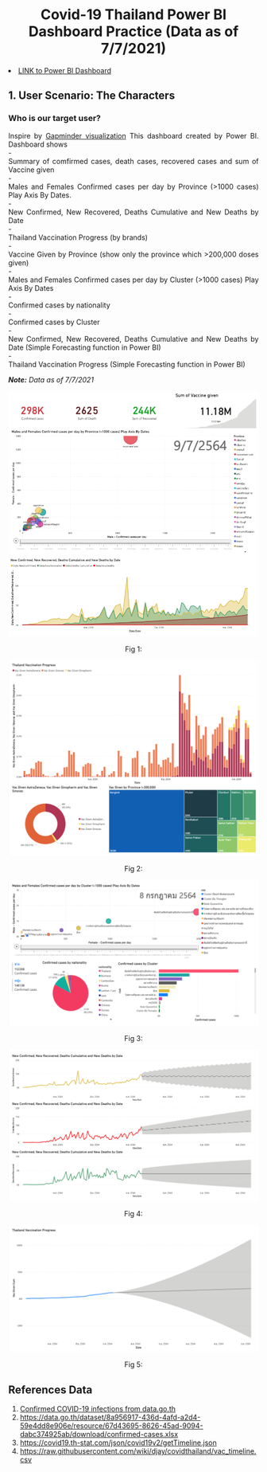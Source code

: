 <h1 align="center" id="Covid-19 Thailand Power BI Dashboard">Covid-19 Thailand Power BI Dashboard Practice (Data as of 7/7/2021)</h1> 

<li>
<a href="https://app.powerbi.com/view?r=eyJrIjoiMDU2YTQ0MTQtMTViMy00NjI5LThlMDctZGRiZDZmZTU2ZDkzIiwidCI6ImZkMjA2NzE1LTc1MDktNGFlNS05Yjk2LTc2YmI5Nzg4NmE4NCIsImMiOjEwfQ%3D%3D">LINK to Power BI Dashboard</a>
</li>

<h2 id="1. User Scenario - The Characters">1. User Scenario: The Characters</h2>
<div align="justify"><h3 id="Who is our target user?">Who is our target user?</h3>
<div align="justify">Inspire by <a href="https://www.gapminder.org/tools/#$chart-type=bubbles&url=v1">Gapminder visualization</a>
This dashboard created by Power BI. Dashboard shows </div>  
- <div align="justify"> Summary of comfirmed cases, death cases, recovered cases and sum of Vaccine given</div>
- <div align="justify"> Males and Females Confirmed cases per day by Province (>1000 cases) Play Axis By Dates.</div>
- <div align="justify"> New Confirmed, New Recovered, Deaths Cumulative and New Deaths by Date</div>
- <div align="justify"> Thailand Vaccination Progress (by brands)</div>
- <div align="justify"> Vaccine Given by Province (show only the province which >200,000 doses given)</div>
- <div align="justify"> Males and Females Confirmed cases per day by Cluster (>1000 cases) Play Axis By Dates</div>
- <div align="justify"> Confirmed cases by nationality</div>
- <div align="justify"> Confirmed cases by Cluster</div>
- <div align="justify"> New Confirmed, New Recovered, Deaths Cumulative and New Deaths by Date (Simple Forecasting function in Power BI)</div>
- <div align="justify"> Thailand Vaccination Progress (Simple Forecasting function in Power BI)</div>

<i><b>Note:</b> Data as of 7/7/2021</i>

![docs](img/1.png)
<p align="center">Fig 1:</p>

![docs](img/3.png)
<p align="center">Fig 2:</p>

![docs](img/4.png)
<p align="center">Fig 3:</p>

![docs](img/5.png)
<p align="center">Fig 4:</p>

![docs](img/6.png)
<p align="center">Fig 5:</p>

<h2 id="References Data">References Data</h2>
<ol>

<li>
<a href="https://data.go.th/dataset/covid-19-daily">Confirmed COVID-19 infections from data.go.th</a>
</li>

<li>
<a href="https://data.go.th/dataset/8a956917-436d-4afd-a2d4-59e4dd8e906e/resource/67d43695-8626-45ad-9094-dabc374925ab/download/confirmed-cases.xlsx">https://data.go.th/dataset/8a956917-436d-4afd-a2d4-59e4dd8e906e/resource/67d43695-8626-45ad-9094-dabc374925ab/download/confirmed-cases.xlsx</a>
</li>

<li>
<a href="https://covid19.th-stat.com/json/covid19v2/getTimeline.json">https://covid19.th-stat.com/json/covid19v2/getTimeline.json</a>
</li>

<li>
<a href="https://raw.githubusercontent.com/wiki/djay/covidthailand/vac_timeline.csv">https://raw.githubusercontent.com/wiki/djay/covidthailand/vac_timeline.csv</a>
</li>


</ol>
